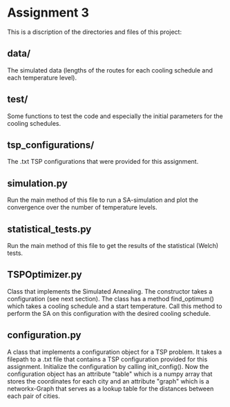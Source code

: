 # Assignment 3
This is a discription of the directories and files of this project: 

## data/
The simulated data (lengths of the routes for each cooling schedule and each temperature level). 

## test/ 
Some functions to test the code and especially the initial parameters for the cooling schedules. 

## tsp_configurations/
The .txt TSP configurations that were provided for this assignment.

## simulation.py
Run the main method of this file to run a SA-simulation and plot the convergence over the number of temperature levels. 

## statistical_tests.py
Run the main method of this file to get the results of the statistical (Welch) tests.

## TSPOptimizer.py
Class that implements the Simulated Annealing. The constructor takes a configuration (see next section). The class has a method find_optimum() which takes a cooling schedule and a start temperature. Call this method to perform the SA on this configuration with the desired cooling schedule. 

## configuration.py
A class that implements a configuration object for a TSP problem. It takes a filepath to a .txt file that contains a TSP configuration provided for this assignment. Initialize the configuration by calling init_config(). Now the configuration object has an attribute "table" which is a numpy array that stores the coordinates for each city and an attribute "graph" which is a networkx-Graph that serves as a lookup table for the distances between each pair of cities. 


